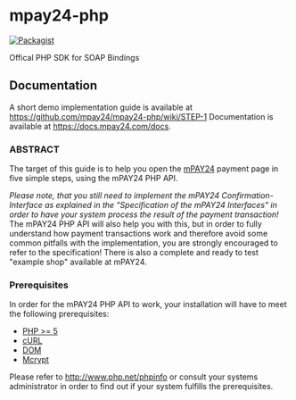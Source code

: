 # mpay24-php

[![Packagist](https://img.shields.io/packagist/l/doctrine/orm.svg)]()

Offical PHP SDK for SOAP Bindings

## Documentation

A short demo implementation guide is available at https://github.com/mpay24/mpay24-php/wiki/STEP-1
Documentation is available at https://docs.mpay24.com/docs.

### ABSTRACT

The target of this guide is to help you open the [mPAY24](https://www.mpay24.com/web) payment page in five simple steps, using the mPAY24 PHP API.

*Please note, that you still need to implement the mPAY24 Confirmation-Interface as explained in the "Specification of the mPAY24 Interfaces" in order to have your system process the result of the payment transaction!* The mPAY24 PHP API will also help you with this, but in order to fully understand how payment transactions work and therefore avoid some common pitfalls with the implementation, you are strongly encouraged to refer to the specification! There is also a complete and ready to test "example shop" available at mPAY24.

### Prerequisites

In order for the mPAY24 PHP API to work, your installation will have to meet the following prerequisites:

* [PHP >= 5](http://www.php.net/)
* [cURL](http://at2.php.net/manual/de/book.curl.php)
* [DOM](http://at2.php.net/manual/de/book.dom.php)
* [Mcrypt](http://at2.php.net/manual/en/mcrypt)

Please refer to http://www.php.net/phpinfo or consult your systems administrator in order to find out if your system fulfills the prerequisites.
